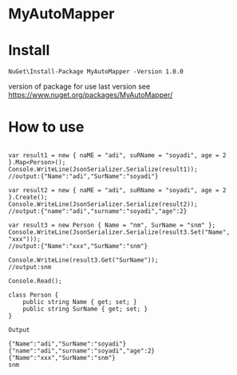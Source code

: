 # MyAutoMapper

# Install
```
NuGet\Install-Package MyAutoMapper -Version 1.0.0
```
version of package for use last version see https://www.nuget.org/packages/MyAutoMapper/

# How to use
```using System.Text.Json;

var result1 = new { naME = "adi", suRName = "soyadi", age = 2 }.Map<Person>();
Console.WriteLine(JsonSerializer.Serialize(result1));
//output:{"Name":"adi","SurName":"soyadi"}

var result2 = new { naME = "adi", suRName = "soyadi", age = 2 }.Create();
Console.WriteLine(JsonSerializer.Serialize(result2));
//output:{"name":"adi","surname":"soyadi","age":2}

var result3 = new Person { Name = "nm", SurName = "snm" };
Console.WriteLine(JsonSerializer.Serialize(result3.Set("Name", "xxx")));
//output:{"Name":"xxx","SurName":"snm"}

Console.WriteLine(result3.Get("SurName"));
//output:snm

Console.Read();

class Person {
    public string Name { get; set; }
    public string SurName { get; set; }
}
```
<code>Output</code>
```
{"Name":"adi","SurName":"soyadi"}
{"name":"adi","surname":"soyadi","age":2}
{"Name":"xxx","SurName":"snm"}
snm